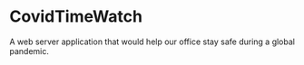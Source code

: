 # CovidTimeWatch

A web server application that would help our office stay safe during a
global pandemic.
